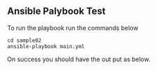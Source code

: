 ## Ansible Palybook Test

To run the playbook run the commands below

```
cd sample02
ansible-playbook main.yml
```

On success you should have the out put as below.